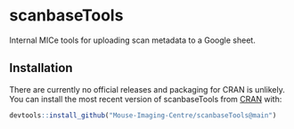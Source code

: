 # scanbaseTools

Internal MICe tools for uploading scan metadata to a Google sheet.


## Installation

There are currently no official releases and packaging for CRAN is unlikely.  You can install the most recent version of scanbaseTools from [CRAN](https://CRAN.R-project.org) with:

``` r
devtools::install_github("Mouse-Imaging-Centre/scanbaseTools@main")
```
